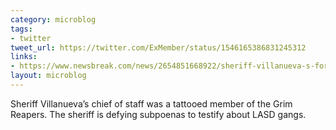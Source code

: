 ```yaml
---
category: microblog
tags:
- twitter
tweet_url: https://twitter.com/ExMember/status/1546165386831245312
links:
- https://www.newsbreak.com/news/2654851668922/sheriff-villanueva-s-former-chief-of-staff-admits-belonging-to-alleged-grim-reaper-deputy-gang
layout: microblog
---
```

Sheriff Villanueva’s chief of staff was a tattooed member of the Grim Reapers. The sheriff is defying subpoenas to testify about LASD gangs.
